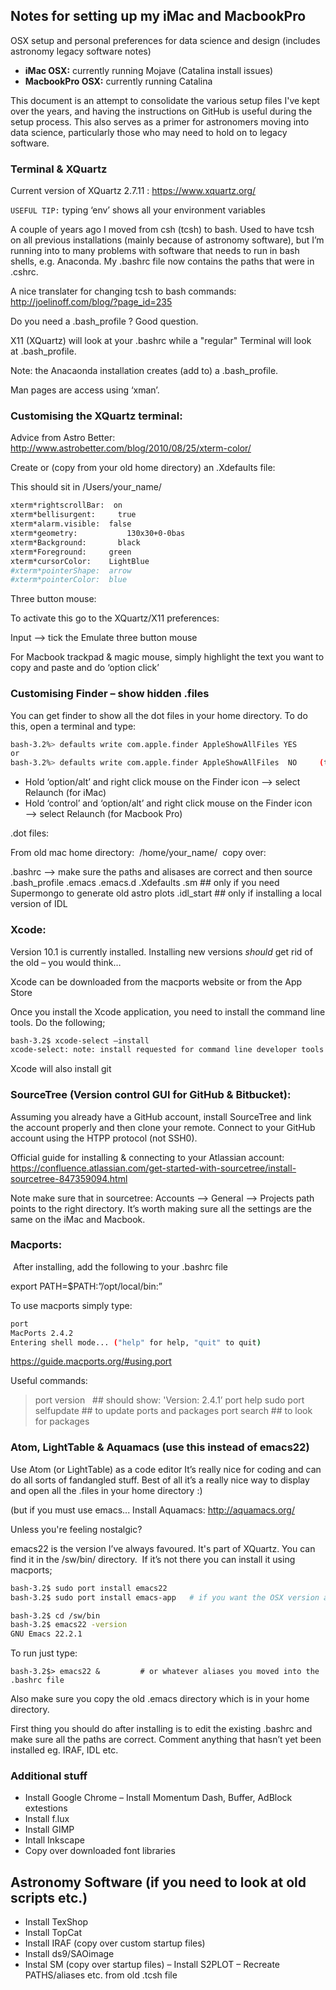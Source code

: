 ## Notes for setting up my iMac and MacbookPro
OSX setup and personal preferences for data science and design (includes astronomy legacy software notes)

- **iMac OSX:** currently running Mojave (Catalina install issues)
- **MacbookPro OSX:** currently running Catalina

This document is an attempt to consolidate the various setup files I've kept over the years, and having the instructions on GitHub is useful during the setup process. This also serves as a primer for astronomers moving into data science, particularly those who may need to hold on to legacy software. 


### Terminal & XQuartz 

Current version of XQuartz 2.7.11 : https://www.xquartz.org/

`USEFUL TIP:`  typing ‘env’ shows all your environment variables 

A couple of years ago I moved from csh (tcsh) to bash. Used to have tcsh on all previous installations (mainly because of astronomy software), but I’m running into to many problems with software that needs to run in bash shells, e.g. Anaconda. My .bashrc file now contains the paths that were in .cshrc. 

A nice translater for changing tcsh to bash commands: http://joelinoff.com/blog/?page_id=235

Do you need a .bash_profile ? Good question. 

X11 (XQuartz) will look at your .bashrc while a "regular" Terminal will look at .bash_profile. 

Note:  the Anacaonda installation creates (add to) a .bash_profile.

Man pages are access using ‘xman’. 

### Customising the XQuartz terminal: 

Advice from Astro Better: http://www.astrobetter.com/blog/2010/08/25/xterm-color/

Create or (copy from your old home directory) an .Xdefaults file:

This should sit in /Users/your_name/

```bash
xterm*rightscrollBar:  on
xterm*bellisurgent: 	true
xterm*alarm.visible:  false
xterm*geometry: 		  130x30+0-0bas
xterm*Background: 		black
xterm*Foreground:     green
xterm*cursorColor:    LightBlue
#xterm*pointerShape:  arrow
#xterm*pointerColor:  blue
```

Three button mouse:

To activate this go to the XQuartz/X11 preferences:

Input —> tick the Emulate three button mouse  

For Macbook trackpad & magic mouse, simply highlight the text you want to copy and paste and do ‘option click’

### Customising Finder – show hidden .files

You can get finder to show all the dot files in your home directory. To do this, open a terminal and type:

```bash
bash-3.2%> defaults write com.apple.finder AppleShowAllFiles YES
or
bash-3.2%> defaults write com.apple.finder AppleShowAllFiles  NO     (to disable)
```

- Hold ‘option/alt’ and right click mouse on the Finder icon —-> select Relaunch  (for iMac)
- Hold ‘control’ and ‘option/alt’ and right click mouse on the Finder icon —-> select Relaunch  (for Macbook Pro)

.dot files:

From old mac home directory:  /home/your_name/  copy over: 

.bashrc —> make sure the paths and alisases are correct and then source
.bash_profile
.emacs
.emacs.d
.Xdefaults
.sm        ## only if you need Supermongo to generate old astro plots
.idl_start ## only if installing a local version of IDL

### Xcode: 

Version 10.1 is currently installed. Installing new versions *should* get rid of the old – you would think…

Xcode can be downloaded from the macports website or from the App Store

Once you install the Xcode application, you need to install the command line tools. Do the following;

```bash
bash-3.2$ xcode-select —install
xcode-select: note: install requested for command line developer tools
```
Xcode will also install git

### SourceTree (Version control GUI for GitHub & Bitbucket):

Assuming you already have a GitHub account, install SourceTree and link the account properly and then clone your remote.
Connect to your GitHub account using the HTPP protocol (not SSH0).

Official guide for installing & connecting to your Atlassian account:   https://confluence.atlassian.com/get-started-with-sourcetree/install-sourcetree-847359094.html

Note make sure that in sourcetree:  Accounts —> General —> Projects path points to the right directory. 
It’s worth making sure all the settings are the same on the iMac and Macbook.


### Macports: 

 After installing, add the following to your .bashrc file

export PATH=$PATH:”/opt/local/bin:”

To use macports simply type:  

```bash
port 
MacPorts 2.4.2
Entering shell mode... ("help" for help, "quit" to quit)
```
https://guide.macports.org/#using.port

Useful commands: 
> port version  		    	## 	should show: 'Version: 2.4.1’
> port help 
> sudo port selfupdate   ##	to update ports and packages
> port search 			     ## 	to look for packages
 
### Atom, LightTable & Aquamacs (use this instead of emacs22)

Use Atom (or LightTable) as a code editor It’s really nice for coding and can do all sorts of fandangled stuff. Best of all it’s a really nice way to display and open all the .files in your home directory  :)

(but if you must use emacs... Install Aquamacs: http://aquamacs.org/

Unless you're feeling nostalgic?

emacs22 is the version I’ve always favoured. It's part of XQuartz. You can find it in the /sw/bin/ directory.  
If it’s not there you can install it using macports;

```bash
bash-3.2$ sudo port install emacs22
bash-3.2$ sudo port install emacs-app   # if you want the OSX version as well

bash-3.2$ cd /sw/bin
bash-3.2$ emacs22 -version
GNU Emacs 22.2.1
```
To run just type:

```
bash-3.2$> emacs22 &         # or whatever aliases you moved into the .bashrc file
```

Also make sure you copy the old  .emacs directory which is in your home directory.

First thing you should do after installing is to edit the existing .bashrc and make sure all the paths are correct. Comment anything that hasn’t yet been installed eg. IRAF, IDL etc. 

### Additional stuff

- Install Google Chrome
– Install Momentum Dash, Buffer, AdBlock extestions
- Install f.lux
- Install GIMP
- Intall Inkscape
- Copy over downloaded font libraries

## Astronomy Software (if you need to look at old scripts etc.)

- Install TexShop
- Install TopCat
- Install IRAF (copy over custom startup files)
- Install ds9/SAOimage
- Instal SM (copy over startup files)
– Install S2PLOT
– Recreate PATHS/aliases etc. from old .tcsh file

